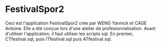 # FestivalSpor2
Ceci est l'application FestivalSpor2 crée par WENG Yannick et CAGE Antoine.
Elle a été conçue lors d'une atelier de profesionnalisation.
Avant d'utiliser l'application, il faut utiliser les scripts sql.
En premier, CTfestival.sql, puis ITfestival.sql puis ATfestival.sql.


